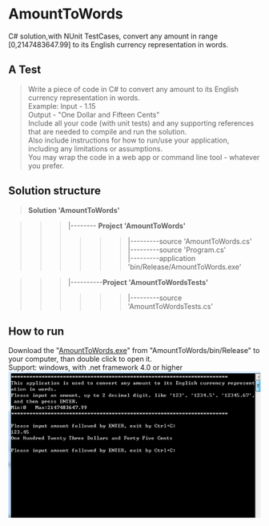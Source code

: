 # AmountToWords
C# solution,with NUnit TestCases, convert any amount in range [0,2147483647.99] to its English currency representation in words.

## A Test
> Write a piece of code in C# to convert any amount to its English currency representation in words.   
Example:  Input - 1.15  
Output - "One Dollar and Fifteen Cents"  
Include all your code (with unit tests) and any supporting references that are needed to compile and run the solution.   
Also include instructions for how to run/use your application, including any limitations or assumptions.  
You may wrap the code in a web app or command line tool - whatever you prefer.

## Solution structure
> **Solution 'AmountToWords'**


>>> |-------- **Project 'AmountToWords'**<br> 
>>>>>> |---------source 'AmountToWords.cs'<br> 
>>>>>> |---------source 'Program.cs'<br> 
>>>>>> |---------application 'bin/Release/AmountToWords.exe'  


>>> |----------**Project 'AmountToWordsTests'**<br> 
>>>>>> |---------source 'AmountToWordsTests.cs'<br> 
###

## How to run
Download the "[AmountToWords.exe](https://github.com/chenhua1008/AmountToWords/tree/master/AmountToWords/bin/Release)" from "AmountToWords/bin/Release" to your computer, than double click to open it.  
Support: windows, with .net framework 4.0 or higher  
![](https://github.com/chenhua1008/AmountToWords/blob/master/AmountToWordsConsole.png)

